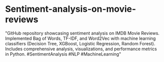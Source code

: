 # Sentiment-analysis-on-movie-reviews
"GitHub repository showcasing sentiment analysis on IMDB Movie Reviews. Implemented Bag of Words, TF-IDF, and Word2Vec with machine learning classifiers (Decision Tree, XGBoost, Logistic Regression, Random Forest). Includes comprehensive analysis, visualizations, and performance metrics in Python. #SentimentAnalysis #NLP #MachineLearning"

